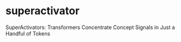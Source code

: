 # superactivator
SuperActivators: Transformers Concentrate Concept Signals in Just a Handful of Tokens
